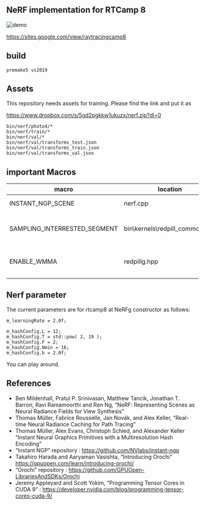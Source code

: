 ## NeRF implementation for RTCamp 8

![demo](render.png)

https://sites.google.com/view/raytracingcamp8

## 

## build

```
premake5 vs2019
```

## Assets
This repository needs assets for training. Please find the link and put it as

https://www.dropbox.com/s/5gd2pgkkw1ukuzx/nerf.zip?dl=0

```
bin/nerf/photo4/*
bin/nerf/train/*
bin/nerf/val/*
bin/nerf/val/transforms_test.json
bin/nerf/val/transforms_train.json
bin/nerf/val/transforms_val.json
```

## important Macros
| macro      | location| Description |
| ----------- |----------- | ----------- |
| INSTANT_NGP_SCENE | nerf.cpp | 0: rtcamp8 scene, 1: lego scene |
| SAMPLING_INTERRESTED_SEGMENT | bin\kernels\redpill_common.hpp | if INSTANT_NGP_SCENE==1 then this should be 1, otherwise 0 |
| ENABLE_WMMA | redpillg.hpp | 1 is recommended at NV device. AMD device cannot compile this macro yet |

## Nerf parameter

The current parameters are for rtcamp8 at NeRFg constructor as follows:
```
m_learningRate = 2.0f;

m_hashConfig.L = 12;
m_hashConfig.T = std::pow( 2, 19 );
m_hashConfig.F = 2;
m_hashConfig.Nmin = 16;
m_hashConfig.b = 2.0f;
```

You can play around.

## References
- Ben Mildenhall, Pratul P. Srinivasan, Matthew Tancik, Jonathan T. Barron, Ravi Ramamoorthi and Ren Ng, “NeRF: Representing Scenes as Neural Radiance Fields for View Synthesis”
- Thomas Müller, Fabrice Rousselle, Jan Novák, and Alex Keller, “Real-time Neural Radiance Caching for Path Tracing”
- Thomas Müller, Alex Evans, Christoph Schied, and Alexander Keller “Instant Neural Graphics Primitives with a Multiresolution Hash Encoding”
- “Instant NGP” repository : https://github.com/NVlabs/instant-ngp
- Takahiro Harada and Aaryaman Vasishta, “Introducing Orochi” https://gpuopen.com/learn/introducing-orochi/
- “Orochi” repository : https://github.com/GPUOpen-LibrariesAndSDKs/Orochi
- Jeremy Appleyard and Scott Yokim, “Programming Tensor Cores in CUDA 9” : https://developer.nvidia.com/blog/programming-tensor-cores-cuda-9/


